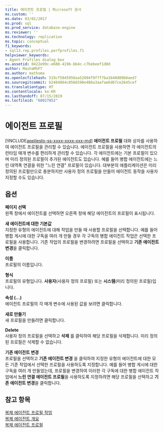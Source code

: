 ```yaml
---
title: 에이전트 프로필 | Microsoft 문서
ms.custom: ''
ms.date: 03/01/2017
ms.prod: sql
ms.prod_service: database-engine
ms.reviewer: ''
ms.technology: replication
ms.topic: conceptual
f1_keywords:
- sql13.rep.profiles.perfprofiles.f1
helpviewer_keywords:
- Agent Profiles dialog box
ms.assetid: 0422e99c-e688-419b-bb4c-c7bebeef1d8d
author: MashaMSFT
ms.author: mathoma
ms.openlocfilehash: 519cf5845956aa52094f9fff7ba1640d09b0aed7
ms.sourcegitcommit: b2464064c0566590e486a3aafae6d67ce2645cef
ms.translationtype: HT
ms.contentlocale: ko-KR
ms.lasthandoff: 07/15/2019
ms.locfileid: "68027852"
---
```

# <a name="agent-profiles"></a>에이전트 프로필
[!INCLUDE[appliesto-ss-xxxx-xxxx-xxx-md](../../includes/appliesto-ss-xxxx-xxxx-xxx-md.md)]
  **에이전트 프로필** 대화 상자를 사용하여 에이전트 프로필을 관리할 수 있습니다. 에이전트 프로필을 사용하면 각 에이전트의 런타임 매개 변수를 편리하게 관리할 수 있습니다. 각 에이전트에는 기본 프로필이 있으며 미리 정의된 프로필이 추가된 에이전트도 있습니다. 예를 들어 병합 에이전트에는 느린 대역폭 연결을 위한 "느린 연결" 프로필이 있습니다. 대부분의 애플리케이션은 미리 정의된 프로필만으로 충분하지만 사용자 정의 프로필을 만들어 에이전트 동작을 사용자 지정할 수도 있습니다.  
  
## <a name="options"></a>옵션  
 **페이지 선택**  
 왼쪽 창에서 에이전트를 선택하면 오른쪽 창에 해당 에이전트의 프로필이 표시됩니다.  
  
 **새 에이전트에 대한 기본값**  
 지정한 유형의 에이전트에 대해 작업을 만들 때 사용할 프로필을 선택합니다. 예를 들어 병합 게시에 대한 구독을 여러 개 만들 경우 각 구독의 병합 에이전트 작업은 선택한 프로필을 사용합니다. 기존 작업의 프로필을 변경하려면 프로필을 선택하고 **기존 에이전트 변경**을 클릭합니다.  
  
 **이름**  
 프로필의 이름입니다.  
  
 **형식**  
 프로필의 유형입니다. **사용자**(사용자 정의 프로필) 또는 **시스템**(미리 정의된 프로필)입니다.  
  
 **속성 (...)**  
 에이전트 프로필의 각 매개 변수에 사용된 값을 보려면 클릭합니다.  
  
 **새로 만들기**  
 새 프로필을 만들려면 클릭합니다.  
  
 **Delete**  
 사용자 정의 프로필을 선택하고 **삭제** 를 클릭하여 해당 프로필을 삭제합니다. 미리 정의된 프로필은 삭제할 수 없습니다.  
  
 **기존 에이전트 변경**  
 프로필을 선택하고 **기존 에이전트 변경** 을 클릭하여 지정한 유형의 에이전트에 대한 모든 기존 작업에서 선택한 프로필을 사용하도록 지정합니다. 예를 들어 병합 게시에 대한 구독을 여러 개 만들었는데, 프로필을 변경하여 이러한 각 구독에 대한 병합 에이전트 작업에서 **느린 연결 에이전트 프로필**을 사용하도록 지정하려면 해당 프로필을 선택하고 **기존 에이전트 변경**을 클릭합니다.  
  
## <a name="see-also"></a>참고 항목  
 [복제 에이전트 프로필 작업](../../relational-databases/replication/agents/work-with-replication-agent-profiles.md)   
 [복제 에이전트 개요](../../relational-databases/replication/agents/replication-agents-overview.md)   
 [복제 에이전트 프로필](../../relational-databases/replication/agents/replication-agent-profiles.md)  
  
  
